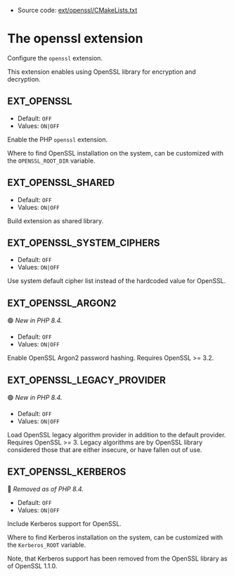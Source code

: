 <!-- This is auto-generated file. -->
* Source code: [ext/openssl/CMakeLists.txt](https://github.com/petk/php-build-system/blob/master/cmake/ext/openssl/CMakeLists.txt)

# The openssl extension

Configure the `openssl` extension.

This extension enables using OpenSSL library for encryption and decryption.

## EXT_OPENSSL

* Default: `OFF`
* Values: `ON|OFF`

Enable the PHP `openssl` extension.

Where to find OpenSSL installation on the system, can be customized with the
`OPENSSL_ROOT_DIR` variable.

## EXT_OPENSSL_SHARED

* Default: `OFF`
* Values: `ON|OFF`

Build extension as shared library.

## EXT_OPENSSL_SYSTEM_CIPHERS

* Default: `OFF`
* Values: `ON|OFF`

Use system default cipher list instead of the hardcoded value for OpenSSL.

## EXT_OPENSSL_ARGON2

:green_circle: *New in PHP 8.4.*

* Default: `OFF`
* Values: `ON|OFF`

Enable OpenSSL Argon2 password hashing. Requires OpenSSL >= 3.2.

## EXT_OPENSSL_LEGACY_PROVIDER

:green_circle: *New in PHP 8.4.*

* Default: `OFF`
* Values: `ON|OFF`

Load OpenSSL legacy algorithm provider in addition to the default provider.
Requires OpenSSL >= 3. Legacy algorithms are by OpenSSL library considered those
that are either insecure, or have fallen out of use.

## EXT_OPENSSL_KERBEROS

:red_circle: *Removed as of PHP 8.4.*

* Default: `OFF`
* Values: `ON|OFF`

Include Kerberos support for OpenSSL.

Where to find Kerberos installation on the system, can be customized with the
`Kerberos_ROOT` variable.

Note, that Kerberos support has been removed from the OpenSSL library as of
OpenSSL 1.1.0.
